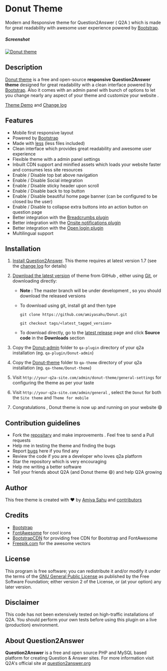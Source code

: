 # Donut Theme

Modern and Responsive theme for Question2Answer ( Q2A ) which is made for great readability with awesome user experience powered by [Bootstrap](http://getbootstrap.com/).

##### Screenshot

[![Donut theme](https://raw.githubusercontent.com/amiyasahu/Donut/gh-pages/screenshots/home-page-banner.png)](https://github.com/amiyasahu/Donut)

## Description
[Donut theme][] is a free and open-source **responsive Question2Answer theme** designed for great readability with a clean interface powered by [Bootstrap](http://getbootstrap.com/). 
Also it comes with an admin panel with bunch of options to let you change nearly any aspect of your theme and customize your website .

[Theme Demo](http://demo.amiyasahu.com/donut/) and [Change log](https://github.com/amiyasahu/Donut/blob/master/CHANGELOG.md)

## Features

* Mobile first responsive layout 
* Powered by [Bootstrap](http://getbootstrap.com/)
* Made with [less](http://lesscss.org/) (less files included)
* Clean interface which provides great readability and awesome user experience  
* Flexible theme with a admin panel settings 
* Inbuilt CDN support and minified assets which loads your website faster and consumes less site resources
* Enable / Disable top bat above navigation 
* Enable / Disable Social integration
* Enable / Disable sticky header upon scroll
* Enable / Disable back to top button 
* Enable / Disable beautiful home page banner (can be configured to be closed bu the user)
* Enable / Disable to collapse extra buttons into an action button on question page
* Better integration with the [Breadcrumbs plugin](https://github.com/amiyasahu/q2a-breadcrumbs) 
* Better integration with the [Onsite notifications plugin](https://github.com/q2apro/q2apro-on-site-notifications/) 
* Better integration with the [Open login plugin](https://github.com/alixandru/q2a-open-login) 
* Multilingual support


## Installation

1. [Install Question2Answer][]. This theme requires at latest version 1.7 (see the [change log][] for details)   
2. [Download the latest version][latest release] of theme from GitHub , either using [Git][], or downloading directly:
     
     - **Note :** The master branch will be under development , so you should download the released versions
     - To download using git, install git and then type 
     
          `git clone https://github.com/amiyasahu/Donut.git` 

          `git checkout tags/<latest_tagged_version>`
          
     - To download directly, go to the [latest release][latest release] page and click **Source code** in the **Downloads** section
     
3. Copy the [Donut-admin](https://github.com/amiyasahu/Donut/tree/master/qa-plugin/Donut-admin) folder to `qa-plugin` directory of your q2a installation (eg. `qa-plugin/Donut-admin`) 
4. Copy the [Donut-theme](https://github.com/amiyasahu/Donut/tree/master/qa-theme/Donut-theme) folder to `qa-theme` directory of your q2a installation (eg. `qa-theme/Donut-theme`)
5. Visit `http://your-q2a-site.com/admin/donut-theme/general-settings` for configuring the theme as per your taste 
6. Visit `http://your-q2a-site.com/admin/general` , select the `Donut` for both the `Site theme` and `Theme for mobile`
7. Congratulations , Donut theme is now up and running on your website :smile:

## Contribution guidelines

* Fork the [repositary][] and make improvements . Feel free to send a Pull requests
* Help me in testing the theme and finding the bugs 
* Report [bugs][] here if you find any 
* Review the code if you are a developer who loves q2a platform
* Star the repository which is very encouraging 
* Help me writing a better software 
* Tell your friends about Q2A (and Donut theme :smile:) and help Q2A growing 

## Author

This free theme is created with :heart: by [Amiya Sahu](http://amiyasahu.com) and [contributors](https://github.com/amiyasahu/Donut/graphs/contributors)

## Credits

* [Bootstrap](http://getbootstrap.com/)
* [FontAwesome](http://fortawesome.github.io/Font-Awesome/) for cool icons
* [BootstrapCDN](http://www.bootstrapcdn.com/) for providing free CDN for Bootstrap and FontAwesome
* [Freepik.com](http://www.freepik.com/) for the awesome vectors

## License
This program is free software; you can redistribute it and/or modify it under the terms of the [GNU General Public License](https://github.com/amiyasahu/Donut/blob/master/LICENSE) as published by the Free Software Foundation; either version 2 of the License, or (at your option) any later version.

## Disclaimer
This code has not been extensively tested on high-traffic installations of Q2A. You should perform your own tests before using this plugin on a live (production) environment. 

## About Question2Answer
**Question2Answer** is a free and open source PHP and MySQL based platform for creating Question & Answer sites. For more information visit Q2A's official site at [question2answer.org](http://www.question2answer.org/)

  [Question2Answer]: http://www.question2answer.org/
  [Install Question2Answer]: http://www.question2answer.org/install.php
  [Git]: http://git-scm.com/
  [Donut theme]: https://github.com/amiyasahu/Donut
  [change log]: https://github.com/amiyasahu/Donut/blob/master/CHANGELOG.md
  [GitHub]: https://github.com/amiyasahu/Donut
  [repositary]: https://github.com/amiyasahu/Donut
  [latest release]: https://github.com/amiyasahu/Donut/releases/latest
  [bugs]: https://github.com/amiyasahu/Donut/issues
